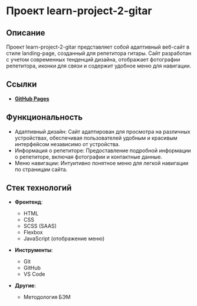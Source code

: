 # Проект learn-project-2-gitar

## Описание
Проект learn-project-2-gitar представляет собой адаптивный веб-сайт в стиле landing-page, созданный для репетитора гитары. Сайт разработан с учетом современных тенденций дизайна, отображает фотографии репетитора, иконки для связи и содержит удобное меню для навигации.

## Ссылки
- **[GitHub Pages](https://winsoulter19.github.io/learn-project-2-gitar/src/index.html)**

## Функциональность
- Адаптивный дизайн: Сайт адаптирован для просмотра на различных устройствах, обеспечивая пользователей удобным и красивым интерфейсом независимо от устройства.
- Информация о репетиторе: Предоставление подробной информации о репетиторе, включая фотографии и контактные данные.
- Меню навигации: Интуитивно понятное меню для легкой навигации по страницам сайта.

## Стек технологий

- **Фронтенд**: 
  - HTML
  - CSS
  - SCSS (SAAS)
  - Flexbox
  - JavaScript (отображение меню)

- **Инструменты**:
  - Git
  - GitHub
  - VS Code
  

- **Другие**:
  - Методология БЭМ
